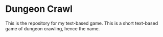 # Dungeon Crawl
This is the repository for my text-based game. This is a short text-based game of dungeon crawling, hence the name.
